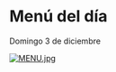 # Menú del día
Domingo 3 de diciembre

[![MENU.jpg](https://i.postimg.cc/pLj3LGVr/MENU.jpg)](https://postimg.cc/sMVTnJhC)

